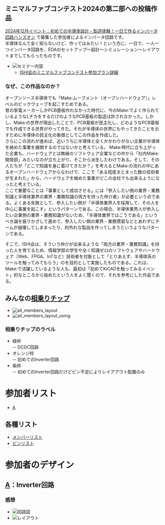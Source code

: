 ## ミニマルファブコンテスト2024の第二部への投稿作品
[2024年12月イベント：初めての半導体設計・製造体験！一日で作るインバータ回路ハンズオン](https://ishikai.connpass.com/event/335276/) で募集した参加者によるインバータ回路です。  
半導体なんて全く知らないけど、作ってはみたい！という方に、一日で、一人一つインバータ回路を、EDAのセットアップ～設計～シミュレーション～レイアウトまでしてもらったものです。  

* ![セミナー内容](https://ishi-kai.org/assets/images/shuttle/OSS_seminar.png)
    * [ISHI会のミニマルファブコンテスト参加プラン詳細](https://ishi-kai.org/contest/minimalfab/2024/10/20/contest_minimalfab2024_ISHI-KAI.html)

### なぜ、この作品なのか？
オープンソース半導体でも「Make:ムーブメント（オープンハードウェア）」レベルのビックウェーブを起こすためである。  
昔の家電メーカーしかPCB基板作れなかった時代に、今のMake:でよく作られているようなLチカをするだけのようなPCB基板の製造は許されなかった。しかし、Make:の世界が現出したことで、PCB基板が民主化し、どのようなPCB基板でも作成できる世界がやってきた。それが半導体の世界にもやってきたことを示すために半導体の民主化の象徴としてこの作品を作成した。  
さらにこの流れが進めば、近いうちに半導体と全くかかわりがない企業が半導体を絡めた事業を展開するのではないかと考えている。 Make:時代に立ち上がった企業も、ハードウェアとは無縁のソフトウェア企業などの中から「社内Make:開発部」みたいなのが立ち上がり、そこから派生したわけである。そして、その人たちが「どこで知識を身に着けてきたか？」を考えるとMake:の流れの中にあるオープンハードウェアからなわけで、ここで「ある程度まとまった数の技術者が生まれた」から、ハードウェアを絡めた事業がどこの会社でも出来るようになったと考えている。  
ここで重要なことは「事業として成功させる」には「参入したい側の業界・業務知識と半導体業界の業界・業務知識の両方を持った仲介者」が必要という点である。よくある失敗として、参入したい側が「半導体業界人を採用して、その人を中心に事業を起こす」というパターンである。この場合、半導体業界人が参入したい企業側の業界・業務知識がないため、「半導体業界ではこうである」というべき論を振りかざして進めて、参入したい側の業界・業務慣習などとあわずにチームが崩壊してしままったり、的外れな製品を作ってしまうというようなパターンである。  
  
そこで、ISHI会は、そういう仲介が出来るような「両方の業界・業務知識」を持った人を育てるため、情報学部の学生や全く知識ゼロのソフトウェアやハードウェア（Web、FPGA、IoTなど）技術者を対象として「とりあえず、半導体系のツールを触ってみてもらう」のを目的として実施したものである。これは、Make:で活躍しているような人も、最初は「初めてKiCADを触ってみるイベント」的なところから始めたという人をよく聞くので、それを参考にした作品である。  


## みんなの[相乗りチップ](Submitted/all_members_layout.gds)
- ![all_members_layout](Submitted/all_members_layout.png)
- ![all_members_layout_using](Submitted/all_members_layout_using.png)

### 相乗りチップのラベル
- 緑枠  
-- DCDC回路  
- オレンジ枠  
-- 初めてのInverter回路  
- 紫枠  
-- 初めてのInverter回路だけどピン不足によりレイアアウト配置のみ  


# 参加者リスト
- [A](https://github.com/)


## 各種リスト
- [メンバーリスト](docs/member_list.pdf)
- [ピンリスト](docs/pin_list.pdf)


# 参加者のデザイン
## [A](https://github.com/)：Inverter回路

### 感想
  

- ![回路図](member_project/A/schematic.png)
- ![レイアウト](member_project/A/layout.png)


